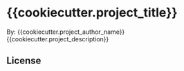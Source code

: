 # {{cookiecutter.project_title}}

By: {{cookiecutter.project_author_name}}
{{cookiecutter.project_description}} 

## License